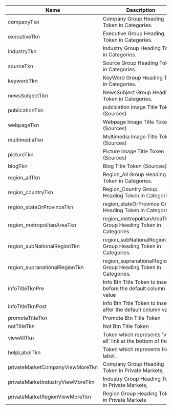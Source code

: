 ﻿   Name							|  Description											
--------------------------------|----------------------------------------------------------------------------------------------
companyTkn						|Company Group Heading Token in Categories.
executiveTkn					|Executive Group Heading Token in Categories.
industryTkn						|Industry Group Heading Token in Categories.
sourceTkn						|Source Group Heading Token in Categories.
keywordTkn						|KeyWord Group Heading Token in Categories.
newsSubjectTkn					|NewsSubject Group Heading Token in Categories.
publicationTkn					|publication Image Title Token (Sources)
webpageTkn						|Webpage Image Title Token (Sources)
multimediaTkn					|Multimedia Image Title Token (Sources)
pictureTkn						|Picture Image Title Token (Sources)
blogTkn							|Blog Title Token (Sources)
region_allTkn					|Region_All Group Heading Token in Categories.
region_countryTkn				|Region_Country Group Heading Token in Categories.
region_stateOrProvinceTkn		|region_stateOrProvince Group Heading Token in Categories.
region_metropolitanAreaTkn		|region_metropolitanAreaTkn Group Heading Token in Categories.
region_subNationalRegionTkn		|region_subNationalRegionTkn Group Heading Token in Categories.
region_supranationalRegionTkn	|region_supranationalRegionTkn Group Heading Token in Categories.
infoTitleTknPre					|Info Btn Title Token to insert before the default column value
infoTitleTknPost				|Info Btn Title Token to insert after the default column value
promoteTitleTkn					|Promote Btn Title Token
notTitleTkn						|Not Btn Title Token
viewAllTkn						|Token which represents 'view all' link at the bottom of the list,
helpLabelTkn					|Token which represents Help label,
privateMarketCompanyViewMoreTkn	|Company Group Heading Token in Private Markets,
privateMarketIndustryViewMoreTkn|Industry Group Heading Token in Private Markets,
privateMarketRegionViewMoreTkn	|Region Group Heading Token in Private Markets